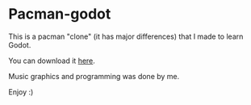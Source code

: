 # Pacman-godot

This is a pacman "clone" (it has major differences) that I made to learn Godot.

You can download it [here](https://github.com/henrypickler/pacman-godot/releases/latest).

Music graphics and programming was done by me.

Enjoy :)

